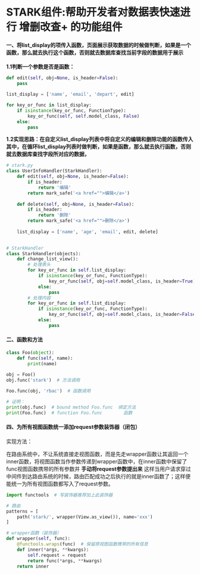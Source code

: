 # STARK组件:帮助开发者对数据表快速进行 增删改查+ 的功能组件

#### 一、将list_display的项传入函数，页面展示获取数据的时候做判断，如果是一个函数，那么就去执行这个函数，否则就去数据库查找当前字段的数据用于展示

**1.1判断一个参数是否是函数：**

```python
def edit(self, obj=None, is_header=False):
    pass

list_display = ['name', 'email', 'depart', edit]

for key_or_func in list_display:
    if isinstance(key_or_func, FunctionType):
        key_or_func(self, self.model_class, False)
    else:
        pass
```

**1.2实现思路：在自定义list_display列表中将自定义的编辑和删除功能的函数传入其中，在循环list_display列表时做判断，如果是函数，那么就去执行函数，否则就去数据库查找字段所对应的数据，**

```python
# stark.py
class UserInfoHandler(StarkHandler):
    def edit(self, obj=None, is_header=False):
        if is_header:
            return '编辑'
        return mark_safe('<a href="">编辑</a>')
    
    def delete(self, obj=None, is_header=False):
        if is_header:
            return '删除'
        return mark_safe('<a href="">删除</a>')
    
    list_display = ['name', 'age', 'email', edit, delete]

    
# StarkHandler
class StarkHandler(objects):
    def change_list_view():
        # 处理表头
        for key_or_func in self.list_display:
            if isinstance(key_or_func, FunctionType):
                key_or_func(self, obj=self.model_class, is_header=True)
            else:
                pass
        # 处理内容
        for key_or_func in self.list_display:
            if isinstance(key_or_func, FunctionType):
                key_or_func(self, obj=self.model_class, is_header=False)
            else:
                pass

```

#### 二、函数和方法

```python
class Foo(object):
    def func(self, name):
        print(name)
        
obj = Foo()
obj.func('stark')  # 方法调用

Foo.func(obj, 'rbac')  # 函数调用

# 证明：
print(obj.func)  # bound method Foo.func  绑定方法
print(Foo.func)  # function Foo.func  		函数
```



#### 四、为所有视图函数统一添加request参数装饰器（闭包）

实现方法：

​	在路由系统中，不让系统直接走视图函数，而是先走wrapper函数让其返回一个inner函数，将视图函数当作参数传递到wrapper函数中，在inner函数中保留了func视图函数携带的所有参数并  **手动将request参数提出来**  这样当用户请求穿过中间件到达路由系统的时候，路由匹配成功之后执行的就是inner函数了；这样便能统一为所有视图函数都写入了request参数。

```python
import functools  # 写装饰器推荐加上此装饰器

# 路由
patterns = [
	path('stark/', wrapper(View.as_view()), name='xxx')    
]

# wrapper函数（装饰器）
def wrapper(self, func):
    @functools.wraps(func)  # 保留原视图函数携带的所有信息
    def inner(*args, **kwargs):
        self.request = request
        return func(*args, **kwargs)
    return inner
```

